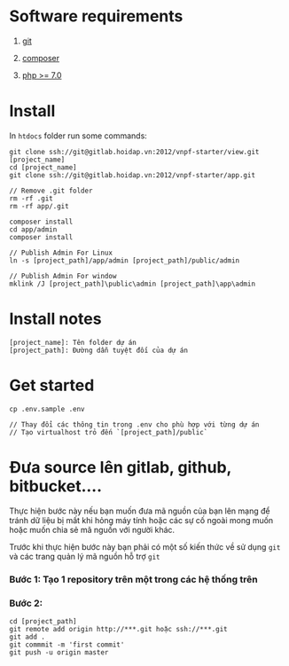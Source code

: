 # Software requirements

1. [git](https://git-scm.com/)

2. [composer](https://getcomposer.org/)

3. [php >= 7.0](http://php.net)

# Install

In `htdocs` folder run some commands:

    git clone ssh://git@gitlab.hoidap.vn:2012/vnpf-starter/view.git [project_name]
    cd [project_name]
    git clone ssh://git@gitlab.hoidap.vn:2012/vnpf-starter/app.git

    // Remove .git folder
    rm -rf .git
    rm -rf app/.git

    composer install
    cd app/admin
    composer install

    // Publish Admin For Linux
    ln -s [project_path]/app/admin [project_path]/public/admin

    // Publish Admin For window
    mklink /J [project_path]\public\admin [project_path]\app\admin

# Install notes

    [project_name]: Tên folder dự án
    [project_path]: Đường dẫn tuyệt đối của dự án

# Get started

    cp .env.sample .env

    // Thay đổi các thông tin trong .env cho phù hợp với từng dự án
    // Tạo virtualhost trỏ đến `[project_path]/public`

# Đưa source lên gitlab, github, bitbucket....

Thực hiện bước này nếu bạn muốn đưa mã nguồn của bạn lên mạng để tránh dữ liệu bị mất khi hỏng máy tính hoặc các sự cố ngoài mong muốn hoặc muốn chia sẻ mã nguồn với người khác.

Trước khi thực hiện bước này bạn phải có một số kiến thức về sử dụng `git` và các trang quản lý mã nguồn hỗ trợ `git`

### Bước 1: Tạo 1 repository trên một trong các hệ thống trên
### Bước 2:

    cd [project_path]
    git remote add origin http://***.git hoặc ssh://***.git
    git add .
    git commmit -m 'first commit'
    git push -u origin master